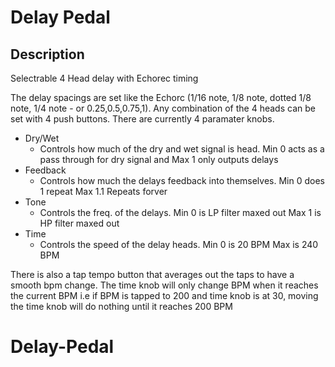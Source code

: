 # Delay Pedal

## Description
Selectrable 4 Head delay with Echorec timing

The delay spacings are set like the Echorc (1/16 note, 1/8 note, dotted 1/8 note, 1/4 note - or 0.25,0.5,0.75,1).
Any combination of the 4 heads can be set with 4 push buttons.
There are currently 4 paramater knobs.
- Dry/Wet
  - Controls how much of the dry and wet signal is head. Min 0 acts as a pass through for dry signal and Max 1 only outputs delays
- Feedback
  - Controls how much the delays feedback into themselves. Min 0 does 1 repeat Max 1.1 Repeats forver
- Tone
  - Controls the freq. of the delays. Min 0 is LP filter maxed out Max 1 is HP filter maxed out
- Time
  - Controls the speed of the delay heads. Min 0 is 20 BPM Max is 240 BPM

There is also a tap tempo button that averages out the taps to have a smooth bpm change.
The time knob will only change BPM when it reaches the current BPM 
i.e if BPM is tapped to 200 and time knob is at 30, moving the time knob will do nothing until it reaches 200 BPM
# Delay-Pedal
